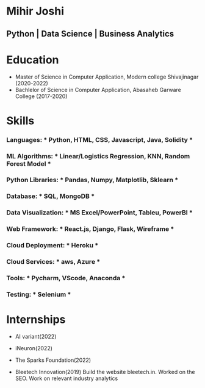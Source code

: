 # Mihir Joshi
## Python | Data Science | Business Analytics

# Education
* Master of Science in Computer Application, Modern college Shivajinagar (2020-2022)
* Bachlelor of Science in Computer Application, Abasaheb Garware College (2017-2020)

# Skills
### Languages: * Python, HTML, CSS, Javascript, Java, Solidity *
### ML Algorithms: * Linear/Logistics Regression, KNN, Random Forest Model *
### Python Libraries: * Pandas, Numpy, Matplotlib, Sklearn *
### Database: * SQL, MongoDB *
### Data Visualization: * MS Excel/PowerPoint, Tableu, PowerBI *
### Web Framework: * React.js, Django, Flask, Wireframe *
### Cloud Deployment: * Heroku *
### Cloud Services: * aws, Azure *
### Tools: * Pycharm, VScode, Anaconda *
### Testing: * Selenium *



# Internships
* AI variant(2022)

* iNeuron(2022)

* The Sparks Foundation(2022)

* Bleetech Innovation(2019)
Build the website bleetech.in. Worked on the SEO. Work on relevant industry analytics


